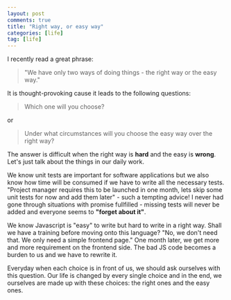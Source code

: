 ```yaml
---
layout: post
comments: true
title: "Right way, or easy way"
categories: [life]
tag: [life]
---
```


I recently read a great phrase:

> "We have only two ways of doing things - the right way or the easy way."

It is thought-provoking cause it leads to the following questions:

> Which one will you choose?

or

> Under what circumstances will you choose the easy way over the right way?

The answer is difficult when the right way is **hard** and the easy is **wrong**. Let's just talk about the things in our daily work.

We know unit tests are important for software applications but we also know how time will be consumed if we have to write all the necessary tests. "Project manager requires this to be launched in one month, lets skip some unit tests for now and add them later" - such a tempting advice! I never had gone through situations with promise fullfilled - missing tests will never be added and everyone seems to **"forget about it"**.

We know Javascript is "easy" to write but hard to write in a right way. Shall we have a training before moving onto this language? "No, we don't need that. We only need a simple frontend page." One month later, we get more and more requirement on the frontend side. The bad JS code becomes a burden to us and we have to rewrite it.

Everyday when each choice is in front of us, we should ask ourselves with this question. Our life is changed by every single choice and in the end, we ourselves are made up with these choices: the right ones and the easy ones.
